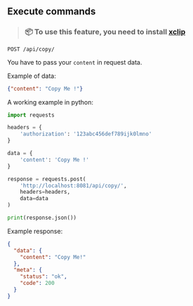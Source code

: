 ## Execute commands

> ### 📦 To use this feature, you need to install [xclip](https://github.com/astrand/xclip)


```shell
POST /api/copy/
```


You have to pass your `content` in request data.

Example of data:
```json
{"content": "Copy Me !"}
```

A working example in python:
```python
import requests

headers = {
    'authorization': '123abc456def789ijk0lmno'
}

data = {
    'content': 'Copy Me !'
}

response = requests.post(
    'http://localhost:8081/api/copy/',
    headers=headers,
    data=data
)

print(response.json())
```

Example response:
```json
{
  "data": {
    "content": "Copy Me!"
  },
  "meta": {
    "status": "ok",
    "code": 200
  }
}
```